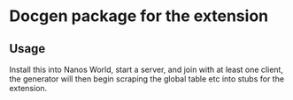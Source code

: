 # Docgen package for the extension

## Usage

Install this into Nanos World, start a server, and join with at least one client, the generator will then begin scraping the global table etc into stubs for the extension.  
